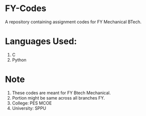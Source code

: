 # FY-Codes
A repository containing assignment codes for FY Mechanical BTech.
# Languages Used:
1. C
2. Python
# Note
1. These codes are meant for FY Btech Mechanical.
2. Portion might be same across all branches FY.
3. College: PES MCOE
4. University: SPPU
